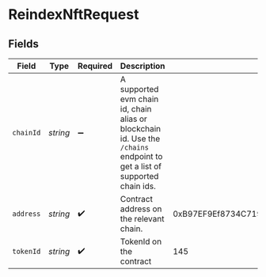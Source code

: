 # ReindexNftRequest

## Fields

| Field       | Type       | Required | Description                                                                                                                | Example                                    |
| ----------- | ---------- | -------- | -------------------------------------------------------------------------------------------------------------------------- | ------------------------------------------ |
| `chainId` | *string* | ➖       | A supported evm chain id, chain alias or blockchain id. Use the `/chains` endpoint to get a list of supported chain ids. |                                            |
| `address` | *string* | ✔️     | Contract address on the relevant chain.                                                                                    | 0xB97EF9Ef8734C71904D8002F8b6Bc66Dd9c48a6E |
| `tokenId` | *string* | ✔️     | TokenId on the contract                                                                                                    | 145                                        |
